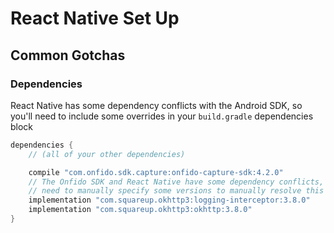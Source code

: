 # React Native Set Up

## Common Gotchas

### Dependencies

React Native has some dependency conflicts with the Android SDK, so you'll need to include some overrides in your `build.gradle` dependencies block

```gradle
dependencies {
    // (all of your other dependencies)

    compile "com.onfido.sdk.capture:onfido-capture-sdk:4.2.0"
    // The Onfido SDK and React Native have some dependency conflicts, so we
    // need to manually specify some versions to manually resolve this conflict
    implementation "com.squareup.okhttp3:logging-interceptor:3.8.0"
    implementation "com.squareup.okhttp3:okhttp:3.8.0"
}
```
